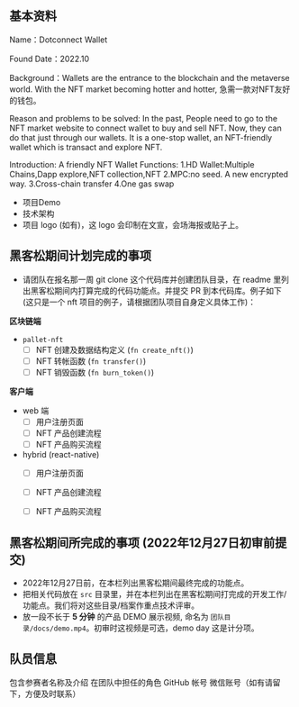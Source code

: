 ## 基本资料

Name：Dotconnect Wallet

Found Date：2022.10

Background：Wallets are the entrance to the blockchain and the metaverse world. With the NFT market becoming hotter and hotter, 急需一款对NFT友好的钱包。

Reason and problems to be solved: 
In the past, People need to go to the NFT market website to connect wallet to buy and sell NFT. 
Now, they can do that just through our wallets. It is a one-stop wallet, an NFT-friendly wallet which is transact and explore NFT.


Introduction:
A friendly NFT Wallet
Functions:
1.HD Wallet:Multiple Chains,Dapp explore,NFT collection,NFT 
2.MPC:no seed. A new encrypted way.
3.Cross-chain transfer 
4.One gas swap






- 项目Demo
- 技术架构
- 项目 logo (如有)，这 logo 会印制在文宣，会场海报或贴子上。

## 黑客松期间计划完成的事项

- 请团队在报名那一周 git clone 这个代码库并创建团队目录，在 readme 里列出黑客松期间内打算完成的代码功能点。并提交 PR 到本代码库。例子如下 (这只是一个 nft 项目的例子，请根据团队项目自身定义具体工作)：

**区块链端**

- `pallet-nft`
  - [ ] NFT 创建及数据结构定义 (`fn create_nft()`)
  - [ ] NFT 转帐函数 (`fn transfer()`)
  - [ ] NFT 销毁函数 (`fn burn_token()`)

**客户端**

- web 端
  - [ ] 用户注册页面
  - [ ] NFT 产品创建流程
  - [ ] NFT 产品购买流程

- hybrid (react-native)
  - [ ] 用户注册页面
  - [ ] NFT 产品创建流程
  - [ ] NFT 产品购买流程


## 黑客松期间所完成的事项 (2022年12月27日初审前提交)

- 2022年12月27日前，在本栏列出黑客松期间最终完成的功能点。
- 把相关代码放在 `src` 目录里，并在本栏列出在黑客松期间打完成的开发工作/功能点。我们将对这些目录/档案作重点技术评审。
- 放一段不长于 **5 分钟** 的产品 DEMO 展示视频, 命名为 `团队目录/docs/demo.mp4`。初审时这视频是可选，demo day 这是计分项。

## 队员信息

包含参赛者名称及介绍
在团队中担任的角色
GitHub 帐号
微信账号（如有请留下，方便及时联系）
